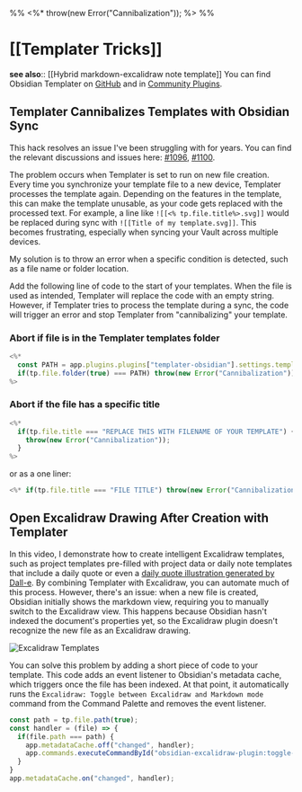 %% <%* throw(new Error("Cannibalization")); %> %%
# [[Templater Tricks]]
**see also**:: [[Hybrid markdown-excalidraw note template]]
You can find Obsidian Templater on [GitHub](https://github.com/SilentVoid13/Templater) and in [Community Plugins](obsidian://show-plugin?id=templater-obsidian).

## Templater Cannibalizes Templates with Obsidian Sync

This hack resolves an issue I've been struggling with for years. You can find the relevant discussions and issues here: [#1096](https://github.com/SilentVoid13/Templater/discussions/1096), [#1100](https://github.com/SilentVoid13/Templater/issues/1100).

The problem occurs when Templater is set to run on new file creation. Every time you synchronize your template file to a new device, Templater processes the template again. Depending on the features in the template, this can make the template unusable, as your code gets replaced with the processed text. For example, a line like `![[<% tp.file.title%>.svg]]` would be replaced during sync with `![[Title of my template.svg]]`. This becomes frustrating, especially when syncing your Vault across multiple devices.

My solution is to throw an error when a specific condition is detected, such as a file name or folder location. 

Add the following line of code to the start of your templates. When the file is used as intended, Templater will replace the code with an empty string. However, if Templater tries to process the template during a sync, the code will trigger an error and stop Templater from "cannibalizing" your template.

### Abort if file is in the Templater templates folder
```js
<%*
  const PATH = app.plugins.plugins["templater-obsidian"].settings.templates_folder;
  if(tp.file.folder(true) === PATH) throw(new Error("Cannibalization"));
%>
```

### Abort if the file has a specific title
```js
<%*
  if(tp.file.title === "REPLACE THIS WITH FILENAME OF YOUR TEMPLATE") {
    throw(new Error("Cannibalization"));
  }
%>
```
or as a one liner:
```js
<%* if(tp.file.title === "FILE TITLE") throw(new Error("Cannibalization"));%>
```

## Open Excalidraw Drawing After Creation with Templater

In this video, I demonstrate how to create intelligent Excalidraw templates, such as project templates pre-filled with project data or daily note templates that include a daily quote or even a [daily quote illustration generated by Dall-e](https://youtu.be/Tr1rzThssL8). By combining Templater with Excalidraw, you can automate much of this process. However, there's an issue: when a new file is created, Obsidian initially shows the markdown view, requiring you to manually switch to the Excalidraw view. This happens because Obsidian hasn't indexed the document's properties yet, so the Excalidraw plugin doesn't recognize the new file as an Excalidraw drawing.

![Excalidraw Templates](https://youtu.be/jgUpYznHP9A)

You can solve this problem by adding a short piece of code to your template. This code adds an event listener to Obsidian's metadata cache, which triggers once the file has been indexed. At that point, it automatically runs the `Excalidraw: Toggle between Excalidraw and Markdown mode` command from the Command Palette and removes the event listener.

```js
const path = tp.file.path(true);
const handler = (file) => {
  if(file.path === path) {
    app.metadataCache.off("changed", handler);
    app.commands.executeCommandById("obsidian-excalidraw-plugin:toggle-excalidraw-view")
  }
}
app.metadataCache.on("changed", handler);
```

